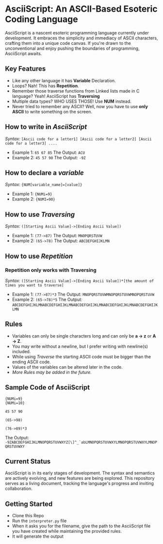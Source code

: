 # **AsciiScript: An ASCII-Based Esoteric Coding Language**

AsciiScript is a nascent esoteric programming language currently under development. It embraces the simplicity and immediacy of ASCII characters, crafting them into a unique code canvas. If you're drawn to the unconventional and enjoy pushing the boundaries of programming, AsciiScript awaits.

**Key Features**
-
- Like any other language it has **Variable** Declaration.
- Loops? Nah! This has **Repetition**.
- Remember those traverse functions from Linked lists made in C language? Yeah! AsciiScript has **Traversing**
- Multiple data types? WHO USES THOSE! Use **NUM** instead.
- Never tried to remember any ASCII? Well, now you have to use **only ASCII** to write something on the screen.

**How to write in *AsciiScript***
-
*Syntax:*
`[Ascii code for a letter1] [Ascii code for a letter2] [Ascii code for a letter3] ....`
- Example 1: `65 67 85` The Output: `ACU`
- Example 2: `45 57 90` The Output: `-9Z`

**How to declare a *variable***
-
*Syntax:*
`{NUM[variable_name]=[value]}`
- Example 1: `{NUMi=9}`
- Example 2: `{NUMI=90}`

**How to use *Traversing***
-
*Syntax:*
`([Starting Ascii Value]->[Ending Ascii Value])`
- Example 1: `(77->87)` The Output: `MNOPQRSTUVW`
- Example 2: `(65->78)` The Output: `ABCDEFGHIJKLMN`

**How to use *Repetition***
-
### Repetition only works with Traversing
*Syntax:*
`([Starting Ascii Value]->[Ending Ascii Value])*[the amount of times you want to traverse]`
- Example 1: `(77->87)*3` The Output: `MNOPQRSTUVWMNOPQRSTUVWMNOPQRSTUVW`
- Example 2: `(65->78)*5` The Output: `ABCDEFGHIJKLMNABCDEFGHIJKLMNABCDEFGHIJKLMNABCDEFGHIJKLMNABCDEFGHIJKLMN`

**Rules**
- 
- Variables can only be single characters long and can only be **a -> z** or **A -> Z**.
- You may write without a newline, but I prefer writing with newline(s) included.
- While using *Traverse* the starting ASCII code must be bigger than the ending ASCII code.
- Values of the variables can be altered later in the code.
- *More Rules may be added in the future.*

**Sample Code of AsciiScript**
-
    {NUMi=9}
    {NUMi=10}

    45 57 90

    (65->98)

    (76->89)*3
The Output:
    ```-9ZABCDEFGHIJKLMNOPQRSTUVWXYZ[\]^_`abLMNOPQRSTUVWXYLMNOPQRSTUVWXYLMNOPQRSTUVWXY```

**Current Status**
-
AsciiScript is in its early stages of development. The syntax and semantics are actively evolving, and new features are being explored. This repository serves as a living document, tracking the language's progress and inviting collaboration.

**Getting Started**
-
- Clone this Repo
- Run the `interpreter.py` file
- When it asks you for the filename, give the path to the AsciiScript file you have created while maintaining the provided rules.
- It will generate the output
